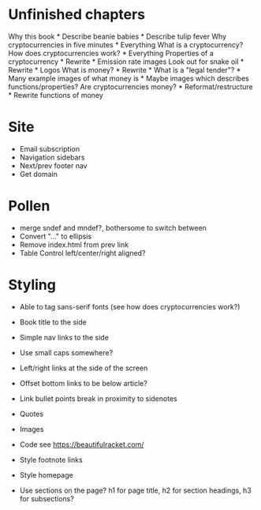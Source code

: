 # Unfinished chapters

Why this book
    * Describe beanie babies
    * Describe tulip fever
Why cryptocurrencies in five minutes
    * Everything
What is a cryptocurrency?
  How does cryptocurrencies work?
    * Everything
  Properties of a cryptocurrency
    * Rewrite
    * Emission rate images
  Look out for snake oil
    * Rewrite
    * Logos
  What is money?
    * Rewrite
    * What is a "legal tender"?
    * Many example images of what money is
    * Maybe images which describes functions/properties?
  Are cryptocurrencies money?
    * Reformat/restructure
    * Rewrite functions of money

# Site

* Email subscription
* Navigation sidebars
* Next/prev footer nav
* Get domain

# Pollen

* merge sndef and mndef?, bothersome to switch between
* Convert "..." to ellipsis
* Remove index.html from prev link
* Table
    Control left/center/right aligned?

# Styling

* Able to tag sans-serif fonts (see how does cryptocurrencies work?)
* Book title to the side
* Simple nav links to the side
* Use small caps somewhere?
* Left/right links at the side of the screen
* Offset bottom links to be below article?

* Link bullet points break in proximity to sidenotes
* Quotes
* Images

* Code
  see https://beautifulracket.com/
* Style footnote links
* Style homepage
* Use sections on the page? h1 for page title, h2 for section headings, h3 for subsections?

